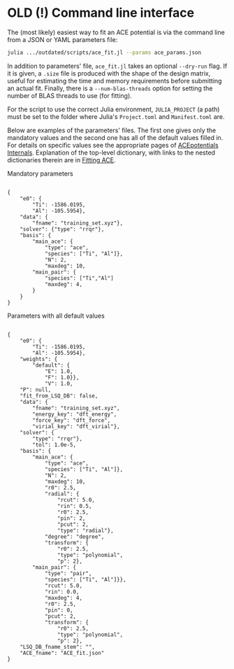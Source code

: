 # OLD (!) Command line interface

The (most likely) easiest way to fit an ACE potential is via the command line from a JSON or YAML parameters file: 

```bash
julia .../outdated/scripts/ace_fit.jl --params ace_params.json
```

In addition to parameters' file, `ace_fit.jl` takes an optional `--dry-run` flag. If it is given, a `.size` file is produced with the shape of the design matrix, useful for estimating the time and memory requirements before submitting an actual fit. Finally, there is a `--num-blas-threads` option for setting the number of BLAS threads to use (for fitting). 

For the script to use the correct Julia environment, `JULIA_PROJECT` (a path) must be set to the folder where Julia's `Project.toml` and `Manifest.toml` are. 

Below are examples of the parameters' files. The first one gives only the mandatory values and the second one has all of the default values filled in. For details on specific values see the appropriate pages of [ACEpotentials Internals](../ACEpotentials/acepotentials_overview.md). Explanation of the top-level dictionary, with links to the nested dictionaries therein are in [Fitting ACE](../outdated/fit.md). 


Mandatory parameters

```

{
    "e0": {
        "Ti": -1586.0195,
        "Al": -105.5954},
    "data": {
        "fname": "training_set.xyz"},
    "solver": {"type": "rrqr"},
    "basis": {
        "main_ace": {
            "type": "ace",
            "species": ["Ti", "Al"]},
            "N": 2,
            "maxdeg": 10,
        "main_pair": {
            "species": ["Ti","Al"]
            "maxdeg": 4,
        }
    }
}

```

Parameters with all default values

```

{
    "e0": {
        "Ti": -1586.0195,
        "Al": -105.5954},
    "weights": {
        "default": {
            "E": 1.0,
            "F": 1.0}},
            "V": 1.0,
    "P": null,
    "fit_from_LSQ_DB": false,
    "data": {
        "fname": "training_set.xyz",
        "energy_key": "dft_energy",
        "force_key": "dft_force",
        "virial_key": "dft_virial"},
    "solver": {
        "type": "rrqr"},
        "tol": 1.0e-5,
    "basis": {
        "main_ace": {
            "type": "ace",
            "species": ["Ti", "Al"]},
            "N": 2,
            "maxdeg": 10,
            "r0": 2.5,
            "radial": {
                "rcut": 5.0,
                "rin": 0.5,
                "r0": 2.5,
                "pin": 2,
                "pcut": 2,
                "type": "radial"},
            "degree": "degree",
            "transform": {
                "r0": 2.5,
                "type": "polynomial",
                "p": 2},
        "main_pair": {
            "type": "pair",
            "species": ["Ti", "Al"]}},
            "rcut": 5.0,
            "rin": 0.0,
            "maxdeg": 4,
            "r0": 2.5,
            "pin": 0,
            "pcut": 2,
            "transform": {
                "r0": 2.5,
                "type": "polynomial",
                "p": 2},
    "LSQ_DB_fname_stem": "",
    "ACE_fname": "ACE_fit.json"
}

```
